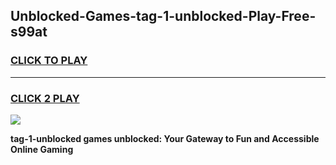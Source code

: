 
## Unblocked-Games-tag-1-unblocked-Play-Free-s99at
<h3>
<a href="https://premium76.site?title=tag-1-unblocked&ref=12A">CLICK TO PLAY</a></h3>
<hr>

<h3>
<a href="https://premium76.site?title=tag-1-unblocked&ref=12A">CLICK 2 PLAY</a>
  
</h3>

<a href="https://premium76.site?title=tag-1-unblocked&ref=12A"><img src="https://clearcache.store/games.png"></a>


**tag-1-unblocked games unblocked: Your Gateway to Fun and Accessible Online Gaming**
